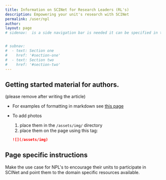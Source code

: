 ```yaml
---
title: Information on SCINet for Research Leaders (RL's)
description: Empowering your unit's research with SCINet
permalink: /user/npl
author:
layout: page
# sidenav:  is a side navigation bar is needed it can be specified in the _data/navigation.yml file


# subnav:
#  - text: Section one
#    href: '#section-one'
#  - text: Section two
#    href: '#section-two'
---
```


## Getting started material for authors.
(please remove after writing the article)

* For examples of formatting in markdown see [this page](https://usda-ars-gbru.github.io/scinet-site/)

* To add photos
  1. place them in the `/assets/img/` directory
  2. place them on the page using this tag:

  ```markdown
  ![](/assets/img)

  ```
## Page specific instructions

Make the use case for  NPL's to encourage their units to participate in SCINet
and point them to the domain specific resources available.
